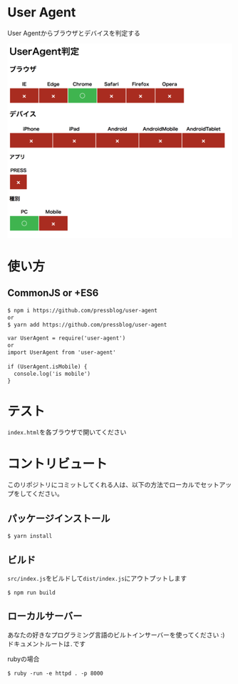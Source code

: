 # User Agent

User Agentからブラウザとデバイスを判定する

![プレビュー](https://github.com/pressblog/user-agent/blob/master/preview.png)

# 使い方

## CommonJS or +ES6

```
$ npm i https://github.com/pressblog/user-agent
or
$ yarn add https://github.com/pressblog/user-agent
```

```
var UserAgent = require('user-agent')
or
import UserAgent from 'user-agent'

if (UserAgent.isMobile) {
  console.log('is mobile')
}
```

# テスト

`index.html`を各ブラウザで開いてください

# コントリビュート

このリポジトリにコミットしてくれる人は、以下の方法でローカルでセットアップをしてください。

## パッケージインストール

```
$ yarn install
```

## ビルド

`src/index.js`をビルドして`dist/index.js`にアウトプットします

```
$ npm run build
```

## ローカルサーバー

あなたの好きなプログラミング言語のビルトインサーバーを使ってください :)
ドキュメントルートは`.`です

rubyの場合

```
$ ruby -run -e httpd . -p 8000
```
